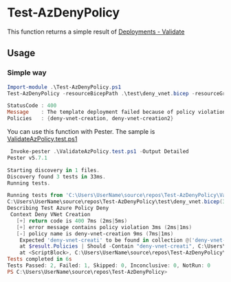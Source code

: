 # Test-AzDenyPolicy

This function returns a simple result of [Deployments - Validate](https://learn.microsoft.com/en-us/rest/api/resources/deployments/validate?view=rest-resources-2025-04-01&tabs=HTTP)

## Usage

### Simple way

```powershell
Import-module .\Test-AzDenyPolicy.ps1
Test-AzDenyPolicy -resourceBicepPath .\test\deny_vnet.bicep -resourceGroupName rg-policy-test -subscriptionId ((Get-AzContext).Subscription.Id) | fl *

StatusCode : 400
Message    : The template deployment failed because of policy violation. Please see details for more information.
Policies   : {deny-vnet-creation, deny-vnet-creation2}
```

You can use this function with Pester. The sample is [ValidateAzPolicy.test.ps1](./ValidateAzPolicy.test.ps1)

```powershell
 Invoke-pester .\ValidateAzPolicy.test.ps1 -Output Detailed                                             
Pester v5.7.1                                  

Starting discovery in 1 files.
Discovery found 3 tests in 33ms.
Running tests.

Running tests from 'C:\Users\UserName\source\repos\Test-AzDenyPolicy\ValidateAzPolicy.test.ps1'
C:\Users\UserName\source\repos\Test-AzDenyPolicy\test\deny_vnet.bicep(3,13) : Warning no-hardcoded-location: A resource location should not use a hard-coded string or variable value. Please use a parameter value, an expression, or the string 'global'. Found: 'japaneast' [https://aka.ms/bicep/linter/no-hardcoded-location]
Describing Test Azure Policy Deny
 Context Deny VNet Creation
   [+] return code is 400 7ms (2ms|5ms)
   [+] error message contains policy violation 3ms (2ms|1ms)
   [-] policy name is deny-vnet-creation 9ms (7ms|1ms)
    Expected 'deny-vnet-creati' to be found in collection @('deny-vnet-creation', 'deny-vnet-creation2'), but it was not found.
    at $result.Policies | Should -Contain "deny-vnet-creati", C:\Users\UserName\source\repos\Test-AzDenyPolicy\ValidateAzPolicy.test.ps1:24
    at <ScriptBlock>, C:\Users\UserName\source\repos\Test-AzDenyPolicy\ValidateAzPolicy.test.ps1:24
Tests completed in 6s
Tests Passed: 2, Failed: 1, Skipped: 0, Inconclusive: 0, NotRun: 0
PS C:\Users\UserName\source\repos\Test-AzDenyPolicy> 
```
